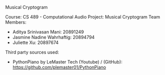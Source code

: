 Musical Cryptogram

Course: CS 489 - Computational Audio
Project: Musical Cryptogram
Team Members: 
- Aditya Srinivasan Mani: 20891249
- Jasmine Nadine Wahrhaftig: 20894794
- Juliette Xu: 20897674

Third party sources used:
- PythonPiano by LeMaster Tech (Youtube) /  (GitHub): https://github.com/plemaster01/PythonPiano
